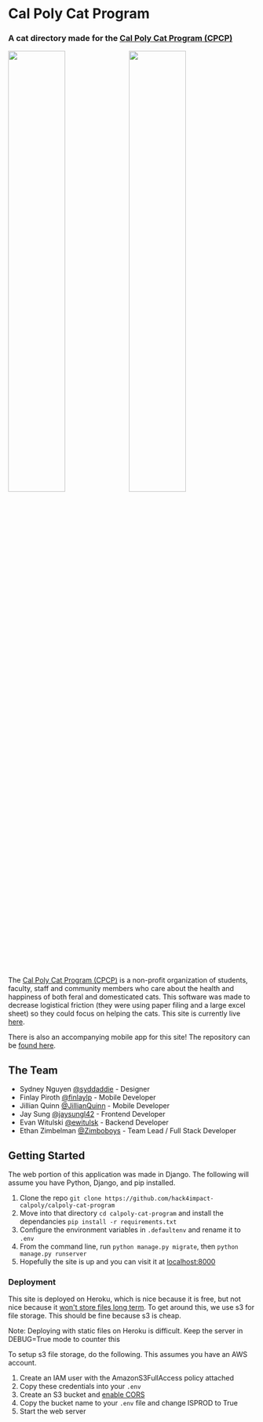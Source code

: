 # Cal Poly Cat Program

### A cat directory made for the [Cal Poly Cat Program (CPCP)](https://catprogram.calpoly.edu/)

<span>
  <img src="https://user-images.githubusercontent.com/18134219/87235554-b068d500-c3a2-11ea-97f4-bd4939c150d6.png" width="48%" />
  <img src="https://user-images.githubusercontent.com/18134219/87235553-ae9f1180-c3a2-11ea-87d1-f74858867a39.png" width="48%" />
</span>

The [Cal Poly Cat Program (CPCP)](https://catprogram.calpoly.edu/) is a non-profit organization of students, faculty, staff and community members who care about the health and happiness of both feral and domesticated cats. This software was made to decrease logistical friction (they were using paper filing and a large excel sheet) so they could focus on helping the cats. This site is currently live [here](https://cpcp-cats.herokuapp.com/).

There is also an accompanying mobile app for this site! The repository can be [found here](https://github.com/finlaylp/SLO_cat_shelter_mobile).

## The Team
- Sydney Nguyen [@syddaddie](https://www.instagram.com/syddaddie/) - Designer
- Finlay Piroth [@finlaylp](https://github.com/finlaylp) - Mobile Developer
- Jillian Quinn [@JillianQuinn](https://github.com/JillianQuinn) - Mobile Developer
- Jay Sung [@jaysungl42](https://github.com/jaysungl42) - Frontend Developer
- Evan Witulski [@ewitulsk](https://github.com/ewitulsk) - Backend Developer
- Ethan Zimbelman [@Zimboboys](https://github.com/Zimboboys) - Team Lead / Full Stack Developer

## Getting Started
The web portion of this application was made in Django. The following will assume you have Python, Django, and pip installed.

1. Clone the repo `git clone https://github.com/hack4impact-calpoly/calpoly-cat-program`
2. Move into that directory `cd calpoly-cat-program` and install the dependancies `pip install -r requirements.txt`
3. Configure the environment variables in `.defaultenv` and rename it to `.env`
4. From the command line, run `python manage.py migrate`, then `python manage.py runserver`
5. Hopefully the site is up and you can visit it at [localhost:8000](http://localhost:8000)

### Deployment
This site is deployed on Heroku, which is nice because it is free, but not nice because it [won't store files long term](https://help.heroku.com/K1PPS2WM/why-are-my-file-uploads-missing-deleted). To get around this, we use s3 for file storage. This should be fine because s3 is cheap.

Note: Deploying with static files on Heroku is difficult. Keep the server in DEBUG=True mode to counter this

To setup s3 file storage, do the following. This assumes you have an AWS account.

1. Create an IAM user with the AmazonS3FullAccess policy attached
2. Copy these credentials into your `.env`
3. Create an S3 bucket and [enable CORS](https://docs.aws.amazon.com/AmazonS3/latest/dev/cors.html#how-do-i-enable-cors)
4. Copy the bucket name to your `.env` file and change ISPROD to True
5. Start the web server
